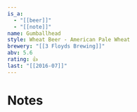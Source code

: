 ```yaml
---
is_a:
  - "[[beer]]"
  - "[[note]]"
name: Gumballhead
style: Wheat Beer - American Pale Wheat
brewery: "[[3 Floyds Brewing]]"
abv: 5.6
rating: 👍
last: "[[2016-07]]"
---
```

# Notes


